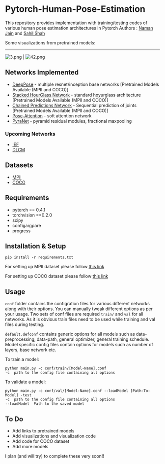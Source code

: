 # Pytorch-Human-Pose-Estimation
This repository provides implementation with training/testing codes of various human pose estimation architectures in Pytorch
Authors : [Naman Jain](https://github.com/Naman-ntc) and [Sahil Shah](https://github.com/sahil00199)

Some visualizations from pretrained models:

------------------------
![3.png](https://raw.githubusercontent.com/Naman-ntc/Pytorch-Human-Pose-Estimation/master/vis/3.png) | ![42.png](https://raw.githubusercontent.com/Naman-ntc/Pytorch-Human-Pose-Estimation/master/vis/42.png)

## Networks Implemented
* [DeepPose](https://static.googleusercontent.com/media/research.google.com/en//pubs/archive/42237.pdf) - multiple resnet/inception base networks [Pretrained Models Available (MPII and COCO)]
* [Stacked HourGlass Network](https://arxiv.org/pdf/1603.06937.pdf) - standard hoyurglass architecture [Pretrained Models Available (MPII and COCO)]
* [Chained Predictions Network](https://arxiv.org/pdf/1605.02346.pdf) - Sequential prediction of joints [Pretrained Models Available (MPII and COCO)]
* [Pose-Attention](https://arxiv.org/pdf/1702.07432.pdf) - soft attention network
* [PyraNet](https://arxiv.org/pdf/1708.01101.pdf) - pyramid residual modules, fractional maxpooling

### Upcoming Networks
* [IEF](https://arxiv.org/pdf/1507.06550.pdf)
* [DLCM](http://openaccess.thecvf.com/content_ECCV_2018/papers/Wei_Tang_Deeply_Learned_Compositional_ECCV_2018_paper.pdf)

## Datasets
* [MPII](http://human-pose.mpi-inf.mpg.de/)
* [COCO](http://cocodataset.org/#home)

## Requirements
* pytorch == 0.4.1
* torchvision ==0.2.0
* scipy
* configargpare
* progress

## Installation & Setup
`pip install -r requirements.txt`

For setting up MPII dataset please follow [this link](https://github.com/princeton-vl/pose-hg-train#getting-started)

For setting up COCO dataset please follow [this link](https://github.com/Microsoft/human-pose-estimation.pytorch#quick-start)

## Usage
`conf` folder contains the configration files for various different networks along with their options. You can manually tweak different options as per your usage.
Two sets of conf files are required `train/` and `val` for all networks. As it is obvious train files need to be used while training and val files during testing.

`default.defconf` contains generic options for all models such as data-preprocessing, data-path, general optimizer, general training schedule.
Model specific config files contain options for models such as number of layers, base network etc.

To train a model:
```
python main.py -c conf/train/[Model-Name].conf
-c 	path to the config file containing all options
```

To validate a model:
```
python main.py -c conf/val/[Model-Name].conf --loadModel [Path-To-Model] -test 
-c 	path to the config file containing all options
--loadModel  Path to the saved model
```

## To Do
* Add links to pretrained models
* Add visualizations and visualization code
* Add code for COCO dataset
* Add more models

I plan (and will try) to complete these very soon!!

